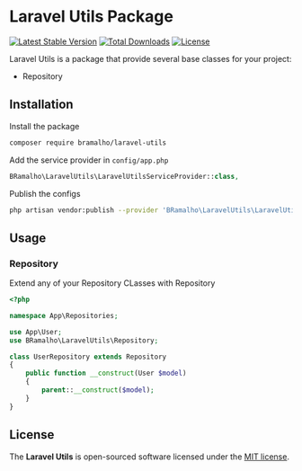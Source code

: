 # Laravel Utils Package

[![Latest Stable Version](https://poser.pugx.org/bramalho/laravel-utils/v/stable)](https://packagist.org/packages/bramalho/laravel-utils)
[![Total Downloads](https://poser.pugx.org/bramalho/laravel-utils/downloads)](https://packagist.org/packages/bramalho/laravel-utils)
[![License](https://poser.pugx.org/bramalho/laravel-utils/license)](https://packagist.org/packages/bramalho/laravel-utils)

Laravel Utils is a package that provide several base classes for your project:
* Repository

## Installation
Install the package
```sh
composer require bramalho/laravel-utils
```

Add the service provider in `config/app.php`

```php
BRamalho\LaravelUtils\LaravelUtilsServiceProvider::class,
```

Publish the configs
```sh
php artisan vendor:publish --provider 'BRamalho\LaravelUtils\LaravelUtilsServiceProvider'
```

## Usage

### Repository
Extend any of your Repository CLasses with Repository
```php
<?php

namespace App\Repositories;

use App\User;
use BRamalho\LaravelUtils\Repository;

class UserRepository extends Repository
{
    public function __construct(User $model)
    {
        parent::__construct($model);
    }
}
```

## License
The **Laravel Utils** is open-sourced software licensed under the [MIT license](http://opensource.org/licenses/MIT).
